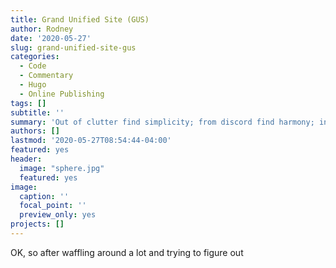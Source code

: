 ```yaml
---
title: Grand Unified Site (GUS)
author: Rodney
date: '2020-05-27'
slug: grand-unified-site-gus
categories:
  - Code
  - Commentary
  - Hugo
  - Online Publishing
tags: []
subtitle: ''
summary: 'Out of clutter find simplicity; from discord find harmony; in the middle of difficulty lies opportunity. ~ A. Einstein'
authors: []
lastmod: '2020-05-27T08:54:44-04:00'
featured: yes
header:
  image: "sphere.jpg"
  featured: yes
image: 
  caption: ''
  focal_point: ''
  preview_only: yes
projects: []
---
```

OK, so after waffling around a lot and trying to figure out
